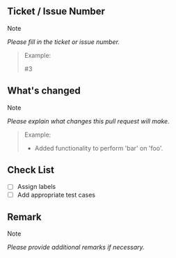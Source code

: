 <!-- markdownlint-disable MD004 MD041 -->

## Ticket / Issue Number

> [!NOTE]
> *Please fill in the ticket or issue number.*
> > Example:
> >
> > #3

## What's changed

> [!NOTE]
> *Please explain what changes this pull request will make.*
> > Example:
> >
> > * Added functionality to perform 'bar' on 'foo'.

## Check List

- [ ] Assign labels
- [ ] Add appropriate test cases

## Remark

> [!NOTE]
> *Please provide additional remarks if necessary.*

<!-- markdownlint-enable MD004 MD041 -->
